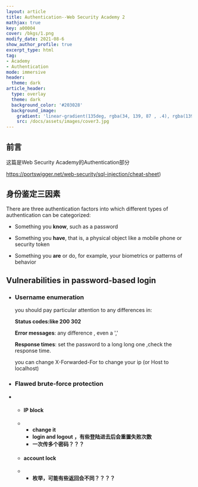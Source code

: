 ```yaml
---
layout: article
title: Authentication--Web Security Academy 2
mathjax: true
key: a00004	
cover: /bkgs/1.png
modify_date: 2021-08-6
show_author_profile: true
excerpt_type: html
tag: 
- Academy
- Authentication
mode: immersive
header:
  theme: dark
article_header:
  type: overlay
  theme: dark
  background_color: '#203028'
  background_image:
    gradient: 'linear-gradient(135deg, rgba(34, 139, 87 , .4), rgba(139, 34, 139, .4))'
    src: /docs/assets/images/cover3.jpg
---
```


## 前言

这篇是Web Security Academy的Authentication部分
<!--more-->
https://portswigger.net/web-security/sql-injection/cheat-sheet)

## 身份鉴定三因素

There are three authentication factors into which different types of authentication can be categorized:

- Something you **know**, such as a password

- Something you **have**, that is, a physical object like a mobile phone or security token

- Something you **are** or do, for example, your biometrics or patterns of behavior

  

## Vulnerabilities in password-based login

- ### Username enumeration

  you should pay particular attention to any differences in:

  **Status codes:like 200 302** 

  **Error messages**: any difference , even a ','

  **Response times**: set the password to a long long one ,check the response time.

  you can change X-Forwarded-For to change your ip (or Host to localhost)

- ### Flawed brute-force protection

- - #### **IP block**

  - - **change it**
    - **login  and logout** **，有些登陆进去后会重置失败次数**
    - **一次传多个密码？？？**

  - #### **account lock**

  - - **枚举，可能有些返回会不同？？？？**